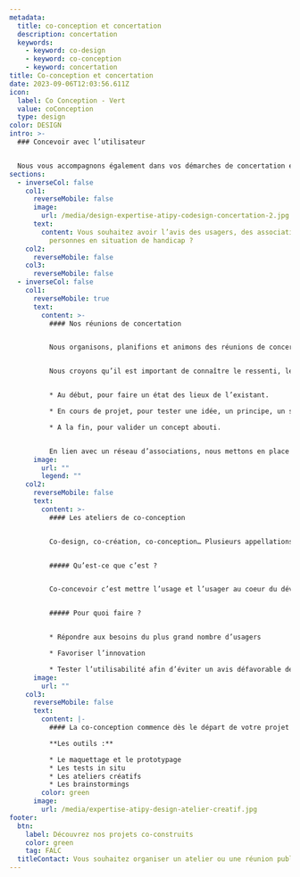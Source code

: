 ```yaml
---
metadata:
  title: co-conception et concertation
  description: concertation
  keywords:
    - keyword: co-design
    - keyword: co-conception
    - keyword: concertation
title: Co-conception et concertation
date: 2023-09-06T12:03:56.611Z
icon:
  label: Co Conception - Vert
  value: coConception
  type: design
color: DESIGN
intro: >-
  ### Concevoir avec l’utilisateur


  Nous vous accompagnons également dans vos démarches de concertation et de co-design auprès des usagers. Par le biais de réunions et d’ateliers, nous échangeons avec les utilisateurs. En plus de l’enrichissement que cela apporte, consulter les utilisateurs de votre produit ou les bénéficiaires de votre service vous assure une bonne compréhension des besoins et un outil final adapté à la diversité de vos cibles.
sections:
  - inverseCol: false
    col1:
      reverseMobile: false
      image:
        url: /media/design-expertise-atipy-codesign-concertation-2.jpg
      text:
        content: Vous souhaitez avoir l’avis des usagers, des associations, des
          personnes en situation de handicap ?
    col2:
      reverseMobile: false
    col3:
      reverseMobile: false
  - inverseCol: false
    col1:
      reverseMobile: true
      text:
        content: >-
          #### Nos réunions de concertation


          Nous organisons, planifions et animons des réunions de concertations adaptées à vos besoins en lien avec des associations. 


          Nous croyons qu’il est important de connaître le ressenti, les besoins et les avis des personnes concernées par un outil ou un service. C’est pourquoi ces réunions peuvent avoir lieu à différents moments clefs de votre projet.


          * Au début, pour faire un état des lieux de l’existant.

          * En cours de projet, pour tester une idée, un principe, un support.

          * A la fin, pour valider un concept abouti.


          En lien avec un réseau d’associations, nous mettons en place des réunions sur site ou dans vos bureaux.
      image:
        url: ""
        legend: ""
    col2:
      reverseMobile: false
      text:
        content: >-
          #### Les ateliers de co-conception


          Co-design, co-création, co-conception… Plusieurs appellations sont utilisées mais le principe reste le même : concevoir avec les utilisateurs.


          ##### Qu’est-ce que c’est ?


          Co-concevoir c’est mettre l’usage et l’usager au coeur du développement d’un produit, d’un service ou d’un outil de communication. Ce processus implique la participation des utilisateurs dans la phase d’élaboration du concept jusqu’à sa finalisation. Cette méthode est particulièrement intéressante pour répondre aux besoins spécifiques (handicap sensoriel, cognitif, moteur, linguistique…).


          ##### Pour quoi faire ?


          * Répondre aux besoins du plus grand nombre d’usagers

          * Favoriser l’innovation

          * Tester l’utilisabilité afin d’éviter un avis défavorable de l’utilisateur en situation de handicap au moment de la finalisation du projet.
      image:
        url: ""
    col3:
      reverseMobile: false
      text:
        content: |-
          #### La co-conception commence dès le départ de votre projet ! Cap ?

          **Les outils :**

          * L﻿e maquettage et le prototypage
          * L﻿es tests in situ
          * L﻿es ateliers créatifs
          * Les brainstormings
        color: green
      image:
        url: /media/expertise-atipy-design-atelier-creatif.jpg
footer:
  btn:
    label: Découvrez nos projets co-construits
    color: green
    tag: FALC
  titleContact: Vous souhaitez organiser un atelier ou une réunion publique ?
---
```

